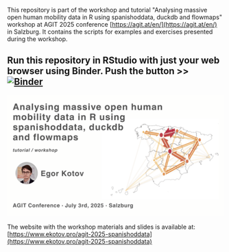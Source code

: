This repository is part of the workshop and tutorial "Analysing massive open human mobility data in R using spanishoddata, duckdb and flowmaps" workshop at AGIT 2025 conference [https://agit.at/en/](https://agit.at/en/) in Salzburg. It contains the scripts for examples and exercises presented during the workshop.

## Run this repository in RStudio with just your web browser using Binder. Push the button >> [![Binder](https://mybinder.org/badge_logo.svg)](https://mybinder.org/v2/gh/e-kotov/spanishoddata-playground/HEAD?urlpath=rstudio)

![](media/agit-spod.png)

The website with the workshop materials and slides is available at: [https://www.ekotov.pro/agit-2025-spanishoddata](https://www.ekotov.pro/agit-2025-spanishoddata)
